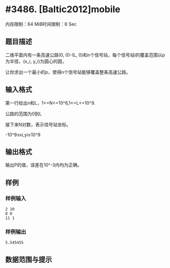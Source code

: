 # #3486. [Baltic2012]mobile 

内存限制：64 MiB时间限制：6 Sec

## 题目描述

二维平面内有一条高速公路(0, 0)-(L, 0)和n个信号站，每个信号站i的覆盖范围以p为半径，(x_i, y_i)为圆心的圆，

让你求出一个最小的p，使得n个信号站能够覆盖整条高速公路。

## 输入格式

第一行给出n和L，1<=N<=10^6,1<=L<=10^9.

公路的范围为0到L

接下来N对数，表示信号站坐标。

-10^9&le;xi,yi&le;10^9

## 输出格式

输出P的值，误差在10^-3内均为正确。

## 样例

### 样例输入

    
    2 10 
    0 0 
    11 1 
    

### 样例输出

    
    5.545455 
    

## 数据范围与提示
